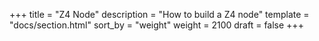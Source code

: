 +++
title = "Z4 Node"
description = "How to build a Z4 node"
template = "docs/section.html"
sort_by = "weight"
weight = 2100
draft = false
+++

